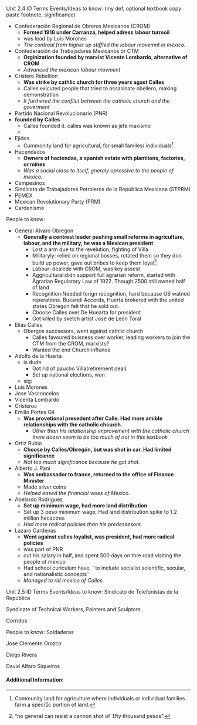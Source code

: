 Unit 2.4 ID Terms
Events/Ideas to know: (my def, optional textbook copy paste footnote, significance)
 - Confederación Regional de Obreros Mexicanos (CROM)
	 - **Formed 1918 under Carranza, helped adress labour turmoil**
	 - was lead by Luis Morones
	 - *The controal from higher up stiffled the labour movemnt in mexico.*
 - Confederación de Trabajadores Mexicanos or CTM
	 - **Orginization founded by marxist Vicente Lombardo, alternative of CROM**
	 - *Advanced the mexican labour movment*
 - Cristero Rebellion
	 - **Was strike by cathlic church for three years agast Calles**
	 - Calles exicuted people that tried to assasinate obellero, making demonstration
	 - *It furthered the conflict between the catholic church and the goverment*
 - Partido Nacional Revolucionario (PNR)
 - **founded by Calles**
	 - Calles founded it. calles was known as jefe maxismo
	 - 
 - Ejidos 
	 - Cummonity land for agricultural, for small familes/ individuals[^2].
 - Hacendados
	 - **Owners of haciendas, a spanish estate with plantiions, factories, or mines**
	 - *Was a social class to itself, gneraly opressive to the people of mexico.*
 - Campesinos 
 - Sindicato de Trabajadores Petroleros de la República Mexicana (STPRM)
 - PEMEX 
 - Mexican Revolutionary Party (PRM)
 - Cardenismo

People to know:
 - General Alvaro Obregon
	 - **Generally a centrest leader pushing small reforms in agriculture, labour, and the military, he was a Mexican president**
		 - Lost a arm due to the revelution, fighting of Villa
		 - Militaryly: relied on regional bosses, rotated them so they don build up power, gave out bribes to keep them loyal[^1]
		 - Labour: dealede with CROM, was key assest
		 - Aggricultural:didn support full agrarian reform, started with Ägrarian Regularory Law of 1922. Though 2500 still owned half of land
		 - Recognition:Needed forign recognition, hard because US watned reperations. Bucareli Accords, Huerta brokered with the united states Obregon felt that he sold out.
		 - Choose Calles over De Huearta for president
		 - Got killed by sketch artist José de León Toral
 - Elias Calles
	 - Obergos succsesors, went against cathlic church
		 - Calles favoured buisness over worker, leading workers to join the CTM from the CROM, marxists?
		 - Wanted the end Church influnce
 - Adolfo de la Huerta
	 - is dude
		 - Got rid of paucho Villa(retirement deal)
		 - Set up national elections, won
	 - sig:
 - Luis Morones
 - Jose Vasconcelos
 - Vicenta Lombardo
- Cristeros
 - Emilio Portes Gil
	 - **Was provetional presedent after Calle. Had more amible relationships with the catholic chcurch.**
		 - *Other than his relationship improvement with the catholic church there doesn seem to be too much of not in this textbook*
- Ortiz Rubio
	- **Choose by Calles/Obregón, but was shot in car. Had limited significance**
	- *Not too much significance because he got shot.*
 - Alberto J. Pani
	 - **Was ambassador to france, returned to the office of Finance Minister**
	 - Made silver coins
	 - *Helped eased the financial woes of Mexico.*
 - Abelardo Rodriguez
	 - **Set up minimum wage, had more land distribution**
	 - Set up 3 peso minimum wage, Had land distribution spike to 1.2 million hecactres
	 - *Had more radical policies than his predessesors.*
 - Lazaro Cardenas
	 - **Went against calles loyalist, was president, had more radical policies**
	 - was part of PNR
	 - cut his salary in half, and spent 500 days on thre road visiting the people of mexico
	 - Had school curiculum have, ¨to include socialist scientific, secular, and nationalistic concepts¨
	 - *Managed to rid mexico of Calles.*

Unit 2.5 ID Terms
Events/Ideas to know: 
Sindicato de Telefonistas de la República 

Syndicate of Technical Workers, Painters and Sculptors

Corridos


People to know:
Soldaderas

Jose Clemente Orozco

Diego Rivera

David Alfaro Siqueiros


#### Additional Information:
[^1]:“no general can resist a cannon shot of fty thousand pesos”.
[^2]:Community land for agriculture where individuals or individual families farm a specic portion of land.
<!--stackedit_data:
eyJoaXN0b3J5IjpbLTEwMTU0ODIzNjgsMTgzNjI0MzYzLC0yOD
IxOTczODMsMTA1NTMxNTQ0NywtMTA3MjUwMDc3LDE0MDcxOTg3
MjIsNTg5NTExMzI0XX0=
-->
